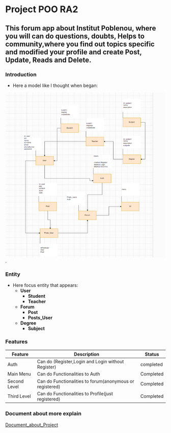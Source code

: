 # Project POO RA2

## This forum app about Institut Poblenou, where you will can do questions, doubts, Helps to community,where you find out topics specific and modified your profile and create Post, Update, Reads and Delete.

### Introduction

- Here a model like I thought when began:

![project_forum](Model.png).

### Entity 
- Here focus entity that appears: 
  - **User**
    - **Student**
    - **Teacher**
  - **Forum**
    - **Post**
    - **Posts_User**
  - **Degree**
    - **Subject**

### Features 

| Feature      | Description                                              | Status    |
|--------------|----------------------------------------------------------|-----------|
| Auth         | Can do (Register,Login and Login without Register)       | completed |
| Main Menu    | Can do Functionalities to Auth                           | Completed |
| Second Level | Can do Functionalities to forum(anonymous or registered) | Completed |
| Third Level  | Can do Functionalities to Profile(just registered)       | Completed |

### Document about more explain 

[Document_about_Project](https://docs.google.com/document/d/19eTjgKEy29OtXhbo-SbTRn8K1jmmi6GtFTvif7uGcL8/edit?usp=sharing)